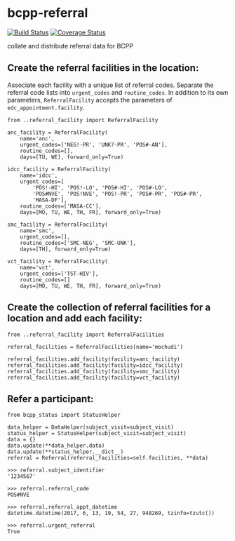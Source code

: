 # bcpp-referral

[![Build Status](https://travis-ci.org/botswana-harvard/bcpp-referral.svg?branch=develop)](https://travis-ci.org/botswana-harvard/bcpp-referral) [![Coverage Status](https://coveralls.io/repos/github/botswana-harvard/bcpp-referral/badge.svg?branch=develop)](https://coveralls.io/github/botswana-harvard/bcpp-referral?branch=develop)

collate and distribute referral data for BCPP


## Create the referral facilities in the location:

Associate each facility with a unique list of referral codes. Separate the referral code lists into `urgent_codes` and `routine_codes`. In addition to its own parameters, `ReferralFacility` accepts the parameters of `edc_appointment.facility`.

    from ..referral_facility import ReferralFacility
    
    anc_facility = ReferralFacility(
        name='anc',
        urgent_codes=['NEG!-PR', 'UNK?-PR', 'POS#-AN'],
        routine_codes=[],
        days=[TU, WE], forward_only=True)
    
    idcc_facility = ReferralFacility(
        name='idcc',
        urgent_codes=[
            'POS!-HI', 'POS!-LO', 'POS#-HI', 'POS#-LO',
            'POS#NVE', 'POS!NVE', 'POS!-PR', 'POS#-PR', 'POS#-PR',
            'MASA-DF'],
        routine_codes=['MASA-CC'],
        days=[MO, TU, WE, TH, FR], forward_only=True)
    
    smc_facility = ReferralFacility(
        name='smc',
        urgent_codes=[],
        routine_codes=['SMC-NEG', 'SMC-UNK'],
        days=[TH], forward_only=True)
    
    vct_facility = ReferralFacility(
        name='vct',
        urgent_codes=['TST-HIV'],
        routine_codes=[]
        days=[MO, TU, WE, TH, FR], forward_only=True)
    
    
## Create the collection of referral facilities for a location and add each facility:
    
    from ..referral_facility import ReferralFacilities
    
    referral_facilities = ReferralFacilities(name='mochudi')
    
    referral_facilities.add_facility(facility=anc_facility)
    referral_facilities.add_facility(facility=idcc_facility)
    referral_facilities.add_facility(facility=smc_facility)
    referral_facilities.add_facility(facility=vct_facility)

    
## Refer a participant:

    from bcpp_status import StatusHelper

    data_helper = DataHelper(subject_visit=subject_visit)
    status_helper = StatusHelper(subject_visit=subject_visit)
    data = {}
    data.update(**data_helper.data)
    data.update(**status_helper.__dict__)
    referral = Referral(referral_facilities=self.facilities, **data)
    
    >>> referral.subject_identifier
    '1234567'

    >>> referral.referral_code
    POS#NVE

    >>> referral.referral_appt_datetime
    datetime.datetime(2017, 6, 13, 19, 54, 27, 948269, tzinfo=tzutc())

    >>> referral.urgent_referral
    True

    
    
    

    